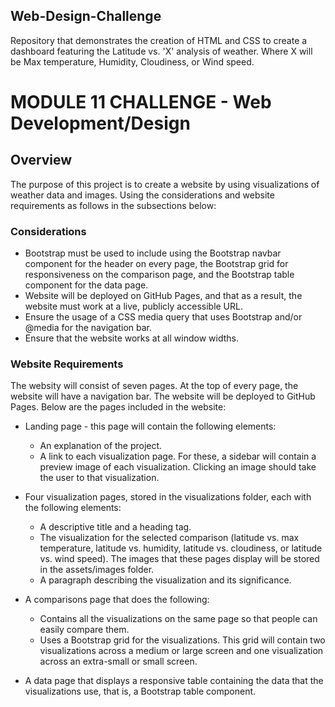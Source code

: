 ## Web-Design-Challenge
Repository that demonstrates the creation of HTML and CSS to create a dashboard featuring the Latitude vs. 'X' analysis of weather. Where X will be Max temperature, Humidity, Cloudiness, or Wind speed.

# MODULE 11 CHALLENGE - Web Development/Design

## Overview
The purpose of this project is to create a website by using visualizations of weather data and images. Using the considerations and website requirements as follows in the subsections below:

### Considerations
* Bootstrap must be used to include using the Bootstrap navbar component for the header on every page, the Bootstrap grid for responsiveness on the comparison page, and the Bootstrap table component for the data page.
* Website will be deployed on GitHub Pages, and that as a result, the website must work at a live, publicly accessible URL.
* Ensure the usage of a CSS media query that uses Bootstrap and/or @media for the navigation bar.
* Ensure that the website works at all window widths.


### Website Requirements
The websity will consist of seven pages. At the top of every page, the website will have a navigation bar. The website will be deployed to GitHub Pages. Below are the pages included in the website:

* Landing page - this page will contain the following elements:
  * An explanation of the project.
  * A link to each visualization page. For these, a sidebar will contain a preview image of each visualization. Clicking an image should take the user to that visualization.

* Four visualization pages, stored in the visualizations folder, each with the following elements:
  * A descriptive title and a heading tag.
  * The visualization for the selected comparison (latitude vs. max temperature, latitude vs. humidity, latitude vs. cloudiness, or latitude vs. wind speed). The images that these pages display will be stored in the assets/images folder.
  * A paragraph describing the visualization and its significance.

* A comparisons page that does the following:
    * Contains all the visualizations on the same page so that people can easily compare them.
    * Uses a Bootstrap grid for the visualizations. This grid will contain two visualizations across a medium or large screen and one visualization across an extra-small or small screen.

* A data page that displays a responsive table containing the data that the visualizations use, that is, a Bootstrap table component.